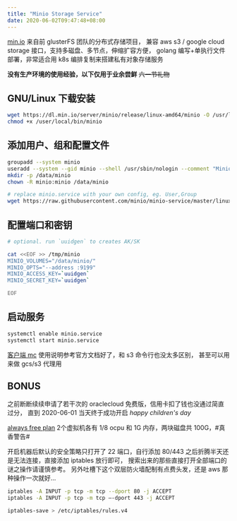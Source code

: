 ```yaml
---
title: "Minio Storage Service"
date: 2020-06-02T09:47:48+08:00
---
```


[min.io](https://min.io) 来自前 glusterFS 团队的分布式存储项目，
兼容 aws s3 / google cloud storage 接口，支持多磁盘、多节点，伸缩扩容方便，
golang 编写+单执行文件部署，非常适合用 k8s 编排复制来搭建私有对象存储服务

**没有生产环境的使用经验，以下仅用于业余尝鲜** ~~六一节礼物~~

## GNU/Linux 下载安装
```bash
wget https://dl.min.io/server/minio/release/linux-amd64/minio -O /usr/local/bin/minio
chmod +x /user/local/bin/minio
```

## 添加用户、组和配置文件
```bash
groupadd --system minio
useradd --system --gid minio --shell /usr/sbin/nologin --comment "Minio file server" minio
mkdir -p /data/minio
chown -R minio:minio /data/minio

# replace minio.service with your own config, eg. User,Group
wget https://raw.githubusercontent.com/minio/minio-service/master/linux-systemd/minio.service -O /etc/systemd/system/minio.service
```

## 配置端口和密钥
```bash
# optional. run `uuidgen` to creates AK/SK

cat <<EOF >> /tmp/minio
MINIO_VOLUMES="/data/minio/"
MINIO_OPTS="--address :9199"
MINIO_ACCESS_KEY=`uuidgen`
MINIO_SECRET_KEY=`uuidgen`

EOF
```

## 启动服务
```bash
systemctl enable minio.service
systemctl start minio.service
```

[客户端 mc](https://docs.min.io/docs/minio-client-complete-guide.html)
使用说明参考官方文档好了，和 s3 命令行也没太多区别，
甚至可以用来做 gcs/s3 代理用

## BONUS
之前断断续续申请了若干次的 oraclecloud 免费版，信用卡扣了钱也没通过简直过分，
直到 2020-06-01 当天终于成功开启 *happy children's day*

[always free plan](https://www.oracle.com/cloud/free/#always-free)
2个虚拟机各有 1/8 ocpu 和 1G 内存，两块磁盘共 100G，#真香警告#

开启机器后默认的安全策略只打开了 22 端口，自行添加 80/443
之后折腾半天还是无法连接，直接添加 iptables 放行即可，
搜索出来的那些直接打开全部端口的谜之操作请谨慎参考。
另外吐槽下这个双层防火墙配制有点费头发，还是 aws 那种操作一次就好...


```bash
iptables -A INPUT -p tcp -m tcp --dport 80 -j ACCEPT
iptables -A INPUT -p tcp -m tcp –-dport 443 -j ACCEPT

iptables-save > /etc/iptables/rules.v4
```


